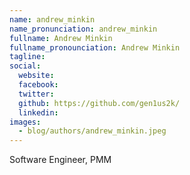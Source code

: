 ```yaml
---
name: andrew_minkin
name_pronunciation: andrew_minkin
fullname: Andrew Minkin
fullname_pronounciation: Andrew Minkin
tagline:
social:
  website:
  facebook:
  twitter:
  github: https://github.com/gen1us2k/
  linkedin:
images:
  - blog/authors/andrew_minkin.jpeg
---
```


Software Engineer, PMM
